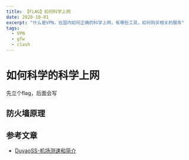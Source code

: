 ```yaml
---
title: 【FLAG】如何科学上网
date: 2020-10-01
excerpt: "什么是VPN，在国内如何正确的科学上网，有哪些工具，如何购买相关的服务"
tags:
  - VPN
  - gfw
  - clash
---
```


# 如何科学的科学上网

先立个flag，后面会写

## 防火墙原理

[//]: # (todo 画一个架构图)

## 参考文章

- [DuyaoSS-机场测速和简介](https://www.duyaoss.com/)